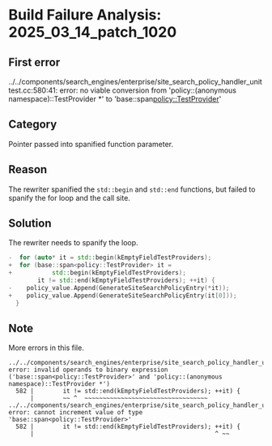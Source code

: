 # Build Failure Analysis: 2025_03_14_patch_1020

## First error

../../components/search_engines/enterprise/site_search_policy_handler_unittest.cc:580:41: error: no viable conversion from 'policy::(anonymous namespace)::TestProvider *' to 'base::span<policy::TestProvider>'

## Category
Pointer passed into spanified function parameter.

## Reason
The rewriter spanified the `std::begin` and `std::end` functions, but failed to spanify the for loop and the call site.

## Solution
The rewriter needs to spanify the loop.

```c++
-  for (auto* it = std::begin(kEmptyFieldTestProviders);
+  for (base::span<policy::TestProvider> it =
+           std::begin(kEmptyFieldTestProviders);
        it != std::end(kEmptyFieldTestProviders); ++it) {
-    policy_value.Append(GenerateSiteSearchPolicyEntry(*it));
+    policy_value.Append(GenerateSiteSearchPolicyEntry(it[0]));
  }
```

## Note
More errors in this file.
```
../../components/search_engines/enterprise/site_search_policy_handler_unittest.cc:582:11: error: invalid operands to binary expression ('base::span<policy::TestProvider>' and 'policy::(anonymous namespace)::TestProvider *')
  582 |        it != std::end(kEmptyFieldTestProviders); ++it) {
      |        ~~ ^  ~~~~~~~~~~~~~~~~~~~~~~~~~~~~~~~~~~
../../components/search_engines/enterprise/site_search_policy_handler_unittest.cc:582:50: error: cannot increment value of type 'base::span<policy::TestProvider>'
  582 |        it != std::end(kEmptyFieldTestProviders); ++it) {
      |                                                  ^ ~~